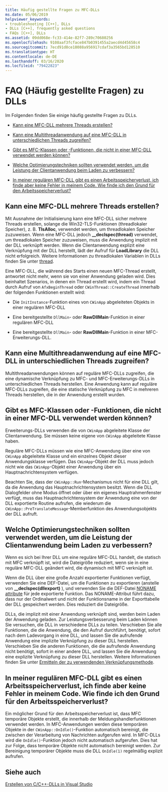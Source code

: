 ```yaml
---
title: Häufig gestellte Fragen zu MFC-DLLs
ms.date: 05/06/2019
helpviewer_keywords:
- troubleshooting [C++], DLLs
- DLLs [C++], frequently asked questions
- FAQs [C++], DLLs
ms.assetid: 09dd068e-fc33-414e-82f7-289c70680256
ms.openlocfilehash: 9108aaf3fcface847b0391455a2aecd4d45658c4
ms.sourcegitcommit: 7ecd91d8ce18088a956917cdaf3a3565bd128510
ms.translationtype: HT
ms.contentlocale: de-DE
ms.lasthandoff: 03/16/2020
ms.locfileid: "79422823"
---
```

# <a name="dll-frequently-asked-questions"></a>FAQ (Häufig gestellte Fragen) zu DLLs

Im Folgenden finden Sie einige häufig gestellte Fragen zu DLLs.

- [Kann eine MFC-DLL mehrere Threads erstellen?](#mfc_multithreaded_1)

- [Kann eine Multithreadanwendung auf eine MFC-DLL in unterschiedlichen Threads zugreifen?](#mfc_multithreaded_2)

- [Gibt es MFC-Klassen oder -Funktionen, die nicht in einer MFC-DLL verwendet werden können?](#mfc_prohibited_classes)

- [Welche Optimierungstechniken sollten verwendet werden, um die Leistung der Clientanwendung beim Laden zu verbessern?](#mfc_optimization)

- [In meiner regulären MFC-DLL gibt es einen Arbeitsspeicherverlust, ich finde aber keine Fehler in meinem Code. Wie finde ich den Grund für den Arbeitsspeicherverlust?](#memory_leak)

## <a name="can-an-mfc-dll-create-multiple-threads"></a><a name="mfc_multithreaded_1"></a> Kann eine MFC-DLL mehrere Threads erstellen?

Mit Ausnahme der Initialisierung kann eine MFC-DLL sicher mehrere Threads erstellen, solange die Win32-TLS-Funktionen (threadlokaler Speicher), z. B. **TlsAlloc**, verwendet werden, um threadlokalen Speicher zuzuweisen. Wenn eine MFC-DLL jedoch **__declspec(thread)** verwendet, um threadlokalen Speicher zuzuweisen, muss die Anwendung implizit mit der DLL verknüpft werden. Wenn die Clientanwendung explizit eine Verknüpfung mit der DLL herstellt, lädt der Aufruf für **LoadLibrary** die DLL nicht erfolgreich. Weitere Informationen zu threadlokalen Variablen in DLLs finden Sie unter [thread](../cpp/thread.md).

Eine MFC-DLL, die während des Starts einen neuen MFC-Thread erstellt, antwortet nicht mehr, wenn sie von einer Anwendung geladen wird. Dies beinhaltet Szenarios, in denen ein Thread erstellt wird, indem ein Thread durch Aufruf von `AfxBeginThread` oder `CWinThread::CreateThread` innerhalb der folgenden Funktionen erstellt wird:

- Die `InitInstance`-Funktion eines von `CWinApp` abgeleiteten Objekts in einer regulären MFC-DLL

- Eine bereitgestellte `DllMain`- oder **RawDllMain**-Funktion in einer regulären MFC-DLL

- Eine bereitgestellte `DllMain`- oder **RawDllMain**-Funktion in einer MFC-Erweiterungs-DLL.

## <a name="can-a-multithreaded-application-access-an-mfc-dll-in-different-threads"></a><a name="mfc_multithreaded_2"></a> Kann eine Multithreadanwendung auf eine MFC-DLL in unterschiedlichen Threads zugreifen?

Multithreadanwendungen können auf reguläre MFC-DLLs zugreifen, die eine dynamische Verknüpfung zu MFC- und MFC-Erweiterungs-DLLs in unterschiedlichen Threads herstellen. Eine Anwendung kann auf reguläre MFC-DLLs zugreifen, die eine statische Verknüpfung zu MFC in mehreren Threads herstellen, die in der Anwendung erstellt wurden.

## <a name="are-there-any-mfc-classes-or-functions-that-cannot-be-used-in-an-mfc-dll"></a><a name="mfc_prohibited_classes"></a> Gibt es MFC-Klassen oder -Funktionen, die nicht in einer MFC-DLL verwendet werden können?

Erweiterungs-DLLs verwenden die von `CWinApp` abgeleitete Klasse der Clientanwendung. Sie müssen keine eigene von `CWinApp` abgeleitete Klasse haben.

Reguläre MFC-DLLs müssen wie eine MFC-Anwendung über eine von `CWinApp` abgeleitete Klasse und ein einzelnes Objekt dieser Anwendungsklasse verfügen. Das `CWinApp`-Objekt der DLL muss jedoch nicht wie das `CWinApp`-Objekt einer Anwendung über ein Hauptnachrichtensystem verfügen.

Beachten Sie, dass der `CWinApp::Run`-Mechanismus nicht für eine DLL gilt, da die Anwendung das Hauptnachrichtensystem besitzt. Wenn die DLL Dialogfelder ohne Modus öffnet oder über ein eigenes Hauptrahmenfenster verfügt, muss das Hauptnachrichtensystem der Anwendung eine von der DLL exportierte Routine aufrufen, die wiederum die `CWinApp::PreTranslateMessage`-Memberfunktion des Anwendungsobjekts der DLL aufruft.

## <a name="what-optimization-techniques-should-i-use-to-improve-the-client-application39s-performance-when-loading"></a><a name="mfc_optimization"></a> Welche Optimierungstechniken sollten verwendet werden, um die Leistung der Clientanwendung beim Laden zu verbessern?

Wenn es sich bei Ihrer DLL um eine reguläre MFC-DLL handelt, die statisch mit MFC verknüpft ist, wird die Dateigröße reduziert, wenn sie in eine reguläre MFC-DLL geändert wird, die dynamisch mit MFC verknüpft ist.

Wenn die DLL über eine große Anzahl exportierter Funktionen verfügt, verwenden Sie eine DEF-Datei, um die Funktionen zu exportieren (anstelle von **__declspec(dllexport)** ), und verwenden Sie die DEF-Datei [NONAME attribute](exporting-functions-from-a-dll-by-ordinal-rather-than-by-name.md) für jede exportierte Funktion. Das NONAME-Attribut führt dazu, dass nur der Ordinalwert und nicht der Funktionsname in der Exporttabelle der DLL gespeichert werden. Dies reduziert die Dateigröße.

DLLs, die implizit mit einer Anwendung verknüpft sind, werden beim Laden der Anwendung geladen. Zur Leistungsverbesserung beim Laden können Sie versuchen, die DLL in verschiedene DLLs zu teilen. Verschieben Sie alle Funktionen, die die Anwendung, die den Aufruf durchführt, benötigt, sofort nach dem Ladevorgang in eine DLL, und lassen Sie die aufrufende Anwendung eine implizite Verknüpfung zu dieser DLL herstellen. Verschieben Sie die anderen Funktionen, die die aufrufende Anwendung nicht benötigt, sofort in einer andere DLL, und lassen Sie die Anwendung eine explizite Verknüpfung zu dieser DLL herstellen. Weitere Informationen finden Sie unter [Ermitteln der zu verwendenden Verknüpfungsmethode](linking-an-executable-to-a-dll.md#determining-which-linking-method-to-use).

## <a name="there39s-a-memory-leak-in-my-regular-mfc-dll-but-my-code-looks-fine-how-can-i-find-the-memory-leak"></a><a name="memory_leak"></a> In meiner regulären MFC-DLL gibt es einen Arbeitsspeicherverlust, ich finde aber keine Fehler in meinem Code. Wie finde ich den Grund für den Arbeitsspeicherverlust?

Ein möglicher Grund für den Arbeitsspeicherverlust ist, dass MFC temporäre Objekte erstellt, die innerhalb der Meldungshandlerfunktionen verwendet werden. In MFC-Anwendungen werden diese temporären Objekte in der `CWinApp::OnIdle()`-Funktion automatisch bereinigt, die zwischen der Verarbeitung von Nachrichten aufgerufen wird. In MFC-DLLs wird die `OnIdle()`-Funktion jedoch nicht automatisch aufgerufen. Dies hat zur Folge, dass temporäre Objekte nicht automatisch bereinigt werden. Zur Bereinigung temporärer Objekte muss die DLL `OnIdle(1)` regelmäßig explizit aufrufen.

## <a name="see-also"></a>Siehe auch

[Erstellen von C/C++-DLLs in Visual Studio](dlls-in-visual-cpp.md)
